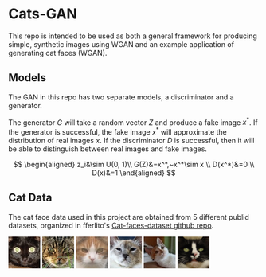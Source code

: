 # Cats-GAN

This repo is intended to be used as both a general framework for producing simple, synthetic images using WGAN and an example application of generating cat faces (WGAN).

## Models

The GAN in this repo has two separate models, a discriminator and a generator.

The generator $G$ will take a random vector $Z$ and produce a fake image $x^*$. If the generator is successful, the fake image $x^*$ will approximate the distribution of real images $x$. If the discriminator $D$ is successful, then it will be able to distinguish between real images and fake images.

$$
\begin{aligned}
z_i&\sim U(0, 1)\\
G(Z)&=x^*,~x^*\sim x \\
D(x^*)&=0 \\
D(x)&=1
\end{aligned}
$$


## Cat Data

The cat face data used in this project are obtained from 5 different publid datasets, organized in fferlito's [Cat-faces-dataset github repo](https://github.com/fferlito/Cat-faces-dataset). 

![](data/cats/cat_0.png)
![](data/cats/cat_1.png)
![](data/cats/cat_2.png)
![](data/cats/cat_3.png)
![](data/cats/cat_4.png)
![](data/cats/cat_5.png)

